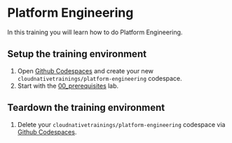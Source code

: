 # Platform Engineering

In this training you will learn how to do Platform Engineering.

## Setup the training environment

1. Open [Github Codespaces](https://github.com/codespaces) and create your new `cloudnativetrainings/platform-engineering` codespace.
1. Start with the [00_prerequisites](./00_prerequisites/README.md) lab.

## Teardown the training environment

1. Delete your `cloudnativetrainings/platform-engineering` codespace via [Github Codespaces](https://github.com/codespaces).
